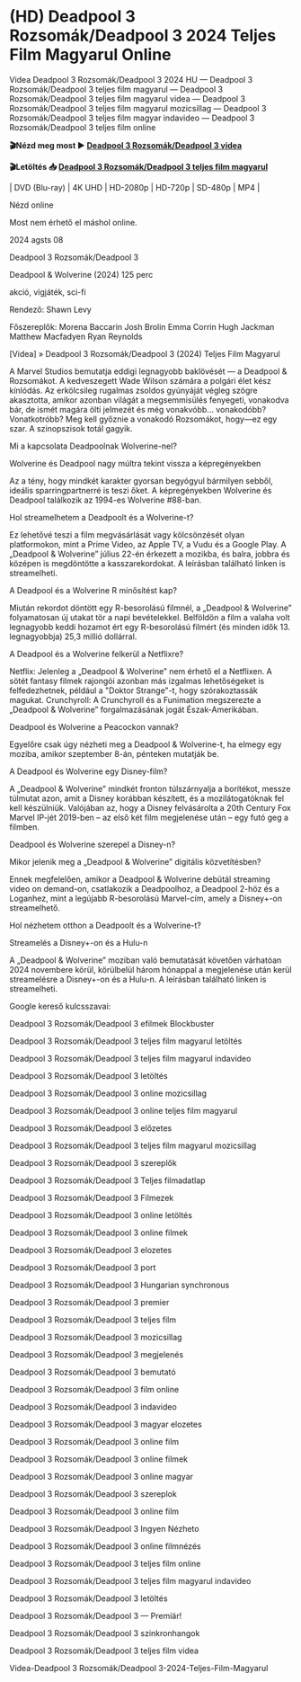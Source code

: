 # (HD) Deadpool 3 Rozsomák/Deadpool 3 2024 Teljes Film Magyarul Online


Videa Deadpool 3 Rozsomák/Deadpool 3 2024 HU — Deadpool 3 Rozsomák/Deadpool 3 teljes film magyarul — Deadpool 3 Rozsomák/Deadpool 3 teljes film magyarul videa — Deadpool 3 Rozsomák/Deadpool 3 teljes film magyarul mozicsillag — Deadpool 3 Rozsomák/Deadpool 3 teljes film magyar indavideo — Deadpool 3 Rozsomák/Deadpool 3 teljes film online

**🎬Nézd meg most ► [Deadpool 3 Rozsomák/Deadpool 3 videa](https://is.gd/Xd9CK1)**

**🎬Letöltés 📥 [Deadpool 3 Rozsomák/Deadpool 3 teljes film magyarul](https://is.gd/Xd9CK1)**


| DVD (Blu-ray) | 4K UHD | HD-2080p | HD-720p | SD-480p | MP4 |

Nézd online

Most nem érhető el máshol online.

2024 agsts 08

Deadpool 3 Rozsomák/Deadpool 3

Deadpool & Wolverine (2024) 125 perc

akció, vígjáték, sci-fi

Rendező: Shawn Levy

Főszereplők: Morena Baccarin Josh Brolin Emma Corrin Hugh Jackman Matthew Macfadyen Ryan Reynolds

[Videa] » Deadpool 3 Rozsomák/Deadpool 3 (2024) Teljes Film Magyarul

A Marvel Studios bemutatja eddigi legnagyobb baklövését — a Deadpool & Rozsomákot. A kedveszegett Wade Wilson számára a polgári élet kész kínlódás. Az erkölcsileg rugalmas zsoldos gyúnyáját végleg szögre akasztotta, amikor azonban világát a megsemmisülés fenyegeti, vonakodva bár, de ismét magára ölti jelmezét és még vonakvóbb... vonakodóbb? Vonatkotróbb? Meg kell győznie a vonakodó Rozsomákot, hogy—ez egy szar. A szinopszisok totál gagyik.

Mi a kapcsolata Deadpoolnak Wolverine-nel?

Wolverine és Deadpool nagy múltra tekint vissza a képregényekben

Az a tény, hogy mindkét karakter gyorsan begyógyul bármilyen sebből, ideális sparringpartnerré is teszi őket. A képregényekben Wolverine és Deadpool találkozik az 1994-es Wolverine #88-ban.

Hol streamelhetem a Deadpoolt és a Wolverine-t?

Ez lehetővé teszi a film megvásárlását vagy kölcsönzését olyan platformokon, mint a Prime Video, az Apple TV, a Vudu és a Google Play. A „Deadpool & Wolverine” július 22-én érkezett a mozikba, és balra, jobbra és középen is megdöntötte a kasszarekordokat. A leírásban található linken is streamelheti.

A Deadpool és a Wolverine R minősítést kap?

Miután rekordot döntött egy R-besorolású filmnél, a „Deadpool & Wolverine” folyamatosan új utakat tör a napi bevételekkel. Belföldön a film a valaha volt legnagyobb keddi hozamot ért egy R-besorolású filmért (és minden idők 13. legnagyobbja) 25,3 millió dollárral.

A Deadpool és a Wolverine felkerül a Netflixre?

Netflix: Jelenleg a „Deadpool & Wolverine” nem érhető el a Netflixen. A sötét fantasy filmek rajongói azonban más izgalmas lehetőségeket is felfedezhetnek, például a "Doktor Strange"-t, hogy szórakoztassák magukat. Crunchyroll: A Crunchyroll és a Funimation megszerezte a „Deadpool & Wolverine” forgalmazásának jogát Észak-Amerikában.

Deadpool és Wolverine a Peacockon vannak?

Egyelőre csak úgy nézheti meg a Deadpool & Wolverine-t, ha elmegy egy moziba, amikor szeptember 8-án, pénteken mutatják be.

A Deadpool és Wolverine egy Disney-film?

A „Deadpool & Wolverine” mindkét fronton túlszárnyalja a borítékot, messze túlmutat azon, amit a Disney korábban készített, és a mozilátogatóknak fel kell készülniük. Valójában az, hogy a Disney felvásárolta a 20th Century Fox Marvel IP-jét 2019-ben – az első két film megjelenése után – egy futó geg a filmben.

Deadpool és Wolverine szerepel a Disney-n?

Mikor jelenik meg a „Deadpool & Wolverine” digitális közvetítésben?

Ennek megfelelően, amikor a Deadpool & Wolverine debütál streaming video on demand-on, csatlakozik a Deadpoolhoz, a Deadpool 2-höz és a Loganhez, mint a legújabb R-besorolású Marvel-cím, amely a Disney+-on streamelhető.

Hol nézhetem otthon a Deadpoolt és a Wolverine-t?

Streamelés a Disney+-on és a Hulu-n

A „Deadpool & Wolverine” moziban való bemutatását követően várhatóan 2024 novembere körül, körülbelül három hónappal a megjelenése után kerül streamelésre a Disney+-on és a Hulu-n. A leírásban található linken is streamelheti.

Google kereső kulcsszavai:

Deadpool 3 Rozsomák/Deadpool 3 efilmek Blockbuster

Deadpool 3 Rozsomák/Deadpool 3 teljes film magyarul letöltés

Deadpool 3 Rozsomák/Deadpool 3 teljes film magyarul indavideo

Deadpool 3 Rozsomák/Deadpool 3 letöltés

Deadpool 3 Rozsomák/Deadpool 3 online mozicsillag

Deadpool 3 Rozsomák/Deadpool 3 online teljes film magyarul

Deadpool 3 Rozsomák/Deadpool 3 előzetes

Deadpool 3 Rozsomák/Deadpool 3 teljes film magyarul mozicsillag

Deadpool 3 Rozsomák/Deadpool 3 szereplők

Deadpool 3 Rozsomák/Deadpool 3 Teljes filmadatlap

Deadpool 3 Rozsomák/Deadpool 3 Filmezek

Deadpool 3 Rozsomák/Deadpool 3 online letöltés

Deadpool 3 Rozsomák/Deadpool 3 online filmek

Deadpool 3 Rozsomák/Deadpool 3 elozetes

Deadpool 3 Rozsomák/Deadpool 3 port

Deadpool 3 Rozsomák/Deadpool 3 Hungarian synchronous

Deadpool 3 Rozsomák/Deadpool 3 premier

Deadpool 3 Rozsomák/Deadpool 3 teljes film

Deadpool 3 Rozsomák/Deadpool 3 mozicsillag

Deadpool 3 Rozsomák/Deadpool 3 megjelenés

Deadpool 3 Rozsomák/Deadpool 3 bemutató

Deadpool 3 Rozsomák/Deadpool 3 film online

Deadpool 3 Rozsomák/Deadpool 3 indavideo

Deadpool 3 Rozsomák/Deadpool 3 magyar elozetes

Deadpool 3 Rozsomák/Deadpool 3 online film

Deadpool 3 Rozsomák/Deadpool 3 online filmek

Deadpool 3 Rozsomák/Deadpool 3 online magyar

Deadpool 3 Rozsomák/Deadpool 3 szereplok

Deadpool 3 Rozsomák/Deadpool 3 online film

Deadpool 3 Rozsomák/Deadpool 3 Ingyen Nézheto

Deadpool 3 Rozsomák/Deadpool 3 online filmnézés

Deadpool 3 Rozsomák/Deadpool 3 teljes film online

Deadpool 3 Rozsomák/Deadpool 3 teljes film magyarul indavideo

Deadpool 3 Rozsomák/Deadpool 3 letöltés

Deadpool 3 Rozsomák/Deadpool 3 — Premiär!

Deadpool 3 Rozsomák/Deadpool 3 szinkronhangok

Deadpool 3 Rozsomák/Deadpool 3 teljes film videa

Videa-Deadpool 3 Rozsomák/Deadpool 3-2024-Teljes-Film-Magyarul
